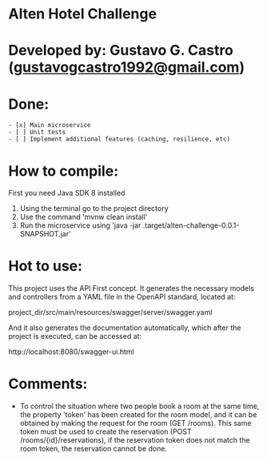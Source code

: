 # Alten Hotel Challenge

# Developed by: Gustavo G. Castro (gustavogcastro1992@gmail.com)

# Done:
	- [x] Main microservice
	- [ ] Unit tests
	- [ ] Implement additional features (caching, resilience, etc)
	
# How to compile:

First you need Java SDK 8 installed

1. Using the terminal go to the project directory
2. Use the command 'mvnw clean install' 
3. Run the microservice using 'java -jar .target/alten-challenge-0.0.1-SNAPSHOT.jar'

# Hot to use:

This project uses the API First concept. It generates the necessary models and controllers from a YAML file in the OpenAPI standard, located at:

project_dir/src/main/resources/swagger/server/swagger.yaml

And it also generates the documentation automatically, which after the project is executed, can be accessed at:

http://localhost:8080/swagger-ui.html

# Comments:

- To control the situation where two people book a room at the same time, the property 'token' has been created for the room model, and it can be obtained by making the request for the room (GET /rooms). This same token must be used to create the reservation (POST /rooms/{id}/reservations), if the reservation token does not match the room token, the reservation cannot be done.
